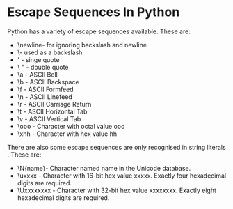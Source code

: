 # Escape Sequences In Python
Python has a variety of escape sequences available. These are:
- \newline- for ignoring backslash and newline 
- \\- used as a backslash
- \' - singe quote
- \ " - double quote
- \a - ASCII Bell
- \b - ASCII Backspace
- \f - ASCII Formfeed
- \n - ASCII Linefeed
- \r - ASCII Carriage Return 
- \t - ASCII Horizontal Tab
- \v - ASCII Vertical Tab
- \ooo - Character with octal value ooo
- \xhh - Character with hex value hh
 
 There are also some escape sequences are only recognised in string literals . These are:

 - \N{name}- Character named name in the Unicode database.
 - \uxxxx - Character with 16-bit hex value xxxxx. Exactly four hexadecimal digits are required.
 - \Uxxxxxxxx - Character with 32-bit hex value xxxxxxxx. Exactly eight hexadecimal digits are required.